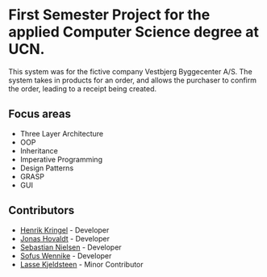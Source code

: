 # First Semester Project for the applied Computer Science degree at UCN. 
This system was for the fictive company Vestbjerg Byggecenter A/S. The system takes in products for an order, and allows the purchaser to confirm the order, leading to a receipt being created.

## Focus areas
- Three Layer Architecture
- OOP
- Inheritance
- Imperative Programming  
- Design Patterns
- GRASP
- GUI

## Contributors
- [Henrik Kringel](https://github.com/hhkringel) - Developer
- [Jonas Hovaldt](https://github.com/theirusername) - Developer
- [Sebastian Nielsen](https://github.com/Sebas-Niels) - Developer
- [Sofus Wennike](https://github.com/Sofus-Wennike) - Developer
- [Lasse Kjeldsteen](https://github.com/LasseKJ98) - Minor Contributor
